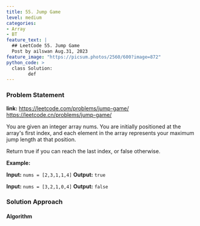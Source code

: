 ```yaml
---
title: 55. Jump Game
level: medium
categories:
- Array
- BT
feature_text: |
  ## LeetCode 55. Jump Game
  Post by ailswan Aug.31, 2023
feature_image: "https://picsum.photos/2560/600?image=872"
python_code: >
  class Solution:
        def
---
```


### Problem Statement
**link:**
https://leetcode.com/problems/jump-game/
https://leetcode.cn/problems/jump-game/

You are given an integer array nums. You are initially positioned at the array's first index, and each element in the array represents your maximum jump length at that position.

Return true if you can reach the last index, or false otherwise.

**Example:**

**Input:** `nums = [2,3,1,1,4]`
**Output:** `true`

**Input:** `nums = [3,2,1,0,4]`
**Output:** `false`


### Solution Approach

 

#### Algorithm

 
